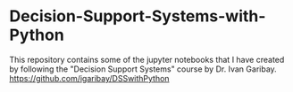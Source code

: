 # Decision-Support-Systems-with-Python
This repository contains some of the jupyter notebooks that I have created by following the "Decision Support Systems" course by Dr. Ivan Garibay. 
https://github.com/igaribay/DSSwithPython
